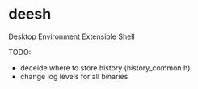 # deesh
Desktop Environment Extensible Shell

TODO:
- deceide where to store history (history_common.h)
- change log levels for all binaries